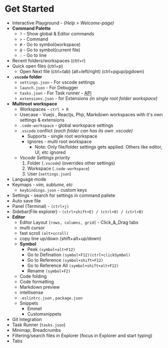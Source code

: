 # Get Started

- Interactive Playground - _(Help > Welcome-page)_
- **Command Palette**
  - `?` - Show global & Editor commands
  - `>` - Command
  - `#` - Go to symbol(workspace)
  - `@` - Go to symbol(current file)
  - `:` - Go to line
- Recent folders/workspaces (ctrl+r)
- Quick open files (ctrl+p)
  - Open Next file (ctrl+tab) (alt+left/right) (ctrl+pgup/pgdown)
- **`.vscode` folder**
  - `settings.json` - For vscode settings
  - `launch.json` - For Debugger
  - `tasks.json` - For Task runner - [API](https://code.visualstudio.com/docs/editor/tasks-appendix)
  - `extensions.json` - for Extensions _(in single root folder workspace)_
- **Multiroot workspace**
  - Workspaces - `ctrl + R`
  - Usecase - Vuejs , Reactjs, Php, Markdown workspaces with it's own settings & extensions
  - `.code-workspace` - global workspace settings
  - `.vscode` conflict _(each folder can has its own .vscode)_
    - Supports - single root workspace
    - Ignores - multi root workspace
      - Note: Only file/folder settings gets applied. Others like editor, UI, etc ignored
  - _Vscode Settings priority_
    1. Folder (`.vscode`) (overrides other settings)
    2. Workspace (`.code-workspace`)
    3. User (`settings.json`)
- Language mode
- Keymaps - _vim, sublume, etc_
  - `keybindings.json` - custom keys
- Settings - search for settings in command pallete
- Auto save file
- Panel (Terminal) - `(ctrl+j)`
- Sidebar(File explorer) - `(ctrl+shift+E) / (ctrl+0) / (ctrl+B)`
- **Editor**
  - Editor Layout `[rows, columns, grid]` - Click\_&_Drag tabs
  - multi cursor
  - fast scroll `(alt+scroll)`
  - copy line up/down (shift+alt+up/down)
  - **Symbol**
    - Peek `(symbol+alt+F12)`
    - Go to Defination `(symbol+F12)(ctrl+clickSymbol)`
    - Go to Reference `(symbol+shift+F12)`
    - Go to Reference All `(symbol+shift+alt+F12)`
    - Rename `(symbol+F2)`
  - Code folding
  - Code formatting
  - Markdown preview
  - intellisense
  - `.eslintrc.json` , `package.json`
  - Snippets
    - Emmet
    - Customsnippets
- Git Integration
- Task Runner (`tasks.json`)
- Minimap, Breadcrumbs
- Filtering/search files in Explorer (focus in Explorer and start typing)
- Tabs


